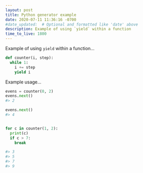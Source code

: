 ```yaml
---
layout: post
title: Python generator example
date: 2020-07-11 11:36:16 -0700
#date_updated:  # Optional and formatted like 'date' above
description: Example of using `yield` within a function
time_to_live: 1800
---
```




Example of using `yield` within a function...


```python
def counter(i, step):
  while 1:
    i += step
    yield i
```


Example usage...


```python
evens = counter(0, 2)
evens.next()
#> 2

evens.next()
#> 4


for c in counter(1, 2):
  print(c)
  if c > 7:
    break

#> 3
#> 5
#> 7
#> 9
```
